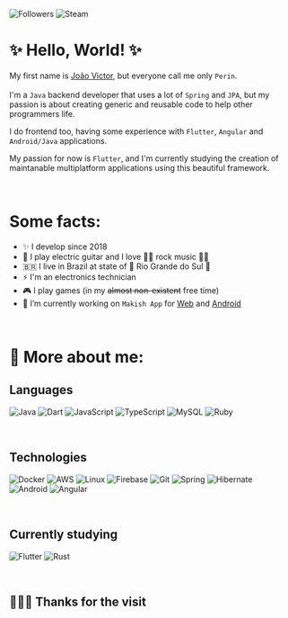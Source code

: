 ![Followers](https://img.shields.io/github/followers/joaovperin?style=social)
![Steam](https://img.shields.io/badge/Steam-000000?style=flat&logo=steam&logoColor=white?link=https://steamcommunity.com/id/joaovperin)

# ✨ Hello, World! ✨

My first name is <u>João Victor</u>, but everyone call me only `Perin`.<br/><br/>
I'm a `Java` backend developer that uses a lot of `Spring` and `JPA`, but my passion is about creating generic and reusable code to help other programmers life.

I do frontend too, having some experience with `Flutter`, `Angular` and `Android/Java` applications.

My passion for now is `Flutter`, and I'm currently studying the creation of maintanable multiplatform applications using this beautiful framework.

<br/>

# Some facts:

- ✨ I develop since 2018
- 🎸 I play electric guitar and I love 🤘🏻 rock music 🤘🏻
- 🇧🇷  I live in Brazil at state of 🧉 Rio Grande do Sul 🍖
- ⚡ I'm an electronics technician
- 🎮 I play games (in my <s>almost non-existent</s> free time)
- 🔭 I’m currently working on `Makish App` for [Web](https://makish-app.web.app) and [Android](https://play.google.com/store/apps/details?id=br.com.makish)

<br/>

# 🔧 More about me:

## Languages
![Java](https://img.shields.io/badge/-Java-000?&logo=Java&logoColor=007396)
![Dart](https://img.shields.io/badge/-Dart-000?&logo=Dart&logoColor=0075BA)
![JavaScript](https://img.shields.io/badge/-JavaScript-000?&logo=JavaScript)
![TypeScript](https://img.shields.io/badge/-TypeScript-000?&logo=TypeScript)
![MySQL](https://img.shields.io/badge/-SQL-000?&logo=MySQL)
![Ruby](https://img.shields.io/badge/-Ruby-000?&logo=Ruby&logoColor=D51F06)

<br/>

## Technologies
![Docker](https://img.shields.io/badge/-Docker-000?&logo=Docker)
![AWS](https://img.shields.io/badge/-AWS-000?&logo=Amazon-AWS&logoColor=F90)
![Linux](https://img.shields.io/badge/-Linux-000?&logo=Linux)
![Firebase](https://img.shields.io/badge/-Firebase-000?logo=Firebase)
![Git](https://img.shields.io/badge/-Git-000?logo=Git)
![Spring](https://img.shields.io/badge/-Spring-000?&logo=Spring)
![Hibernate](https://img.shields.io/badge/-Hibernate-000?&logo=Hibernate)
![Android](https://img.shields.io/badge/-Android-000?logo=Android)
![Angular](https://img.shields.io/badge/-Angular-000?logo=Angular&logoColor=DD0031)

<br/>

## Currently studying
![Flutter](https://img.shields.io/badge/-Flutter-000?logo=Flutter&logoColor=0075BA)
![Rust](https://img.shields.io/badge/-Rust-000?&logo=Rust&logoColor=b7410e)

<br/>

## 🙋🏻‍♂️ Thanks for the visit

<!-- TODO:  -->
<!-- [![](https://github-readme-stats.vercel.app/api/top-langs/?username=joaovperin&show_icons=true&theme=blue-green)](https://github.com/anuraghazra/github-readme-stats) -->


<!--
**joaovperin/joaovperin** is a ✨ _special_ ✨ repository because its `README.md` (this file) appears on your GitHub profile.

Here are some ideas to get you started:

- 🔭 I’m currently working on ...
- 🌱 I’m currently learning ...
- 👯 I’m looking to collaborate on ...
- 🤔 I’m looking for help with ...
- 💬 Ask me about ...
- 📫 How to reach me: ...
- 😄 Pronouns: ...
- ⚡ Fun fact: ...
-->
